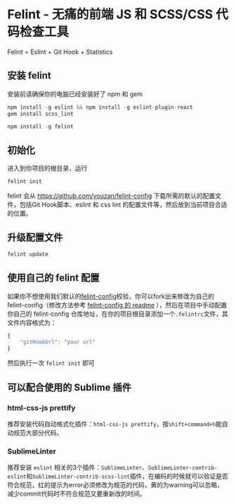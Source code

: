 # Felint - 无痛的前端 JS 和 SCSS/CSS 代码检查工具


Felint = Eslint + Git Hook + Statistics 

## 安装 felint
安装前请确保你的电脑已经安装好了 npm 和 gem 

```c
npm install -g eslint && npm install -g eslint-plugin-react
gem install scss_lint

npm install -g felint
```

## 初始化

进入到你项目的根目录，运行
```c
felint init
```
felint 会从 https://github.com/youzan/felint-config 下载所需的默认的配置文件，包括Git Hook脚本、eslint 和 css lint 的配置文件等，然后放到当前项目合适的位置。

## 升级配置文件

```c
felint update
```

## 使用自己的 felint 配置

如果你不想使用我们默认的[felint-config](https://github.com/youzan/felint-config)校验，你可以fork出来修改为自己的felint-config（修改方法参考 [felint-config 的 readme](https://github.com/youzan/felint-config/blob/master/README.md) ），然后在项目中手动配置你自己的 felint-config 仓库地址，在你的项目根目录添加一个`.felintrc`文件，其文件内容格式为：

```js
{
	"gitHookUrl": "your url"
}
```
然后执行一次 `felint init` 即可

## 可以配合使用的 Sublime 插件

### html-css-js prettify

推荐安装代码自动格式化插件：`html-css-js prettify`，按`shift+command+h`能自动规范大部分代码。

### SublimeLinter

推荐安装 `eslint` 相关的3个插件：`SublimeLinter`、`SublimeLinter-contrib-eslint`和`SublimeLinter-contrib-scss-lint`插件，在编码的时候就可以验证是否符合规范，红的提示为error必须修改为规范的代码，黄的为warning可以忽略，减少commit代码时不符合规范又要重新改的时间。
